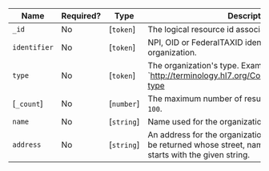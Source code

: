  Name|Required?|Type|Description
-------------|-----------------------------------------|------------|----------------------------------------------------------
 `_id`|No|[`token`]|The logical resource id associated with the resource.
 `identifier`|No|[`token`]|NPI, OID or FederalTAXID identifier for the organization.
 `type`|No|[`token`]|The organization's type. Example: `http://terminology.hl7.org/CodeSystem/organization-type|govt`
 [`_count`]|No|[`number`]|The maximum number of results to return. Defaults to `100`.
 `name`|No|[`string`]|Name used for the organization.
 `address`|No|[`string`]|An address for the organization. All organizations to be returned whose street, name, state, or postal code starts with the given string.

